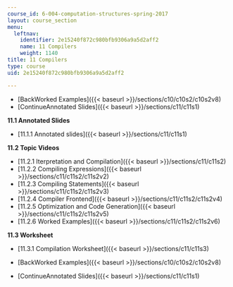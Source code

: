 ```yaml
---
course_id: 6-004-computation-structures-spring-2017
layout: course_section
menu:
  leftnav:
    identifier: 2e15240f872c980bfb9306a9a5d2aff2
    name: 11 Compilers
    weight: 1140
title: 11 Compilers
type: course
uid: 2e15240f872c980bfb9306a9a5d2aff2

---
```


*   [BackWorked Examples]({{< baseurl >}}/sections/c10/c10s2/c10s2v8)
*   [ContinueAnnotated Slides]({{< baseurl >}}/sections/c11/c11s1)

**11.1 Annotated Slides**

*   [11.1.1 Annotated slides]({{< baseurl >}}/sections/c11/c11s1)

**11.2 Topic Videos**

*   [11.2.1 Iterpretation and Compilation]({{< baseurl >}}/sections/c11/c11s2)
*   [11.2.2 Compiling Expressions]({{< baseurl >}}/sections/c11/c11s2/c11s2v2)
*   [11.2.3 Compiling Statements]({{< baseurl >}}/sections/c11/c11s2/c11s2v3)
*   [11.2.4 Compiler Frontend]({{< baseurl >}}/sections/c11/c11s2/c11s2v4)
*   [11.2.5 Optimization and Code Generation]({{< baseurl >}}/sections/c11/c11s2/c11s2v5)
*   [11.2.6 Worked Examples]({{< baseurl >}}/sections/c11/c11s2/c11s2v6)

**11.3 Worksheet**

*   [11.3.1 Compilation Worksheet]({{< baseurl >}}/sections/c11/c11s3)

*   [BackWorked Examples]({{< baseurl >}}/sections/c10/c10s2/c10s2v8)
*   [ContinueAnnotated Slides]({{< baseurl >}}/sections/c11/c11s1)